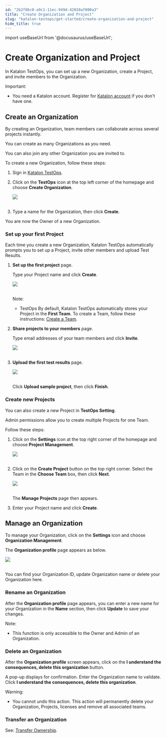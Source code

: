 ```yaml
---
id: "2b2f86c0-a9c1-11ec-949d-42010af000a3"
title: "Create Organization and Project"
slug: "katalon-testops/get-started/create-organization-and-project"
hide_title: true
---
```

import useBaseUrl from '@docusaurus/useBaseUrl';


# <a id="id" class="anchor_top_offset"/><a id="ariaid-title1" class="anchor_top_offset"/>Create Organization and Project

<p xmlns="http://www.w3.org/1999/xhtml" className="p">In Katalon TestOps, you can set up a new Organization, create a Project, and invite members to the Organization.</p> 
<div xmlns="http://www.w3.org/1999/xhtml" className="note important note_important"><span className="note__title">Important:</span> 
  <ul className="ul"><li className="li">
      <p className="p">You need a Katalon account. Register for <a className="xref j-external-link" href="https://www.katalon.com/sign-up/" target="_blank">Katalon account</a> if you don't have one.</p>
    </li></ul>
</div>
    

## <a id="id_1" class="anchor_top_offset"/>Create an Organization

    
      
<p xmlns="http://www.w3.org/1999/xhtml" className="p">By creating an Organization, team members can collaborate across   several projects instantly.</p> 
      
<p xmlns="http://www.w3.org/1999/xhtml" className="p">You can create as many Organizations as you need.</p> 
      
<p xmlns="http://www.w3.org/1999/xhtml" className="p">You can also join any other Organization you are invited to.</p> 
      
<p xmlns="http://www.w3.org/1999/xhtml" className="p">To create a new Organization, follow these steps:</p> 
      
<ol xmlns="http://www.w3.org/1999/xhtml" className="ol">   <li className="li">     <p className="p">Sign in <a className="xref j-external-link" href="https://testops.katalon.io/login" target="_blank">Katalon         TestOps</a>.</p>   </li>   <li className="li">     <p className="p">Click on the <strong className="ph b">TestOps</strong> icon at the top left       corner of the homepage and choose <strong className="ph b">Create         Organization</strong>.</p>     <p className="p">       <img className="image" src={useBaseUrl("https://github.com/katalon-studio/docs-images/raw/master/katalon-analytics/docs/testops-revamp-june-create-org/kt-june-create-org-1.png")} /><br /><br />     </p>   </li>   <li className="li">     <p className="p">Type a name for the Organization, then click       <strong className="ph b">Create</strong>.</p>   </li> </ol> 
      
<p xmlns="http://www.w3.org/1999/xhtml" className="p">You are now the Owner of a new Organization.</p> 
    
          

### <a id="id_2" class="anchor_top_offset"/>Set up your first Project

<p xmlns="http://www.w3.org/1999/xhtml" className="p">Each time you create a new Organization, Katalon TestOps   automatically prompts you to set up a Project, invite other members   and upload Test Results.</p> 
<ol xmlns="http://www.w3.org/1999/xhtml" className="ol"><li className="li">     <p className="p">       <strong className="ph b">Set up the first project</strong> page.</p>     <p className="p">Type your Project name and click <strong className="ph b">Create</strong>.</p>     <p className="p">       <img className="image" src={useBaseUrl("https://github.com/katalon-studio/docs-images/raw/master/katalon-analytics/docs/testops-revamp-june-create-org/kt-june-create-org-2.png")} /><br /><br />     </p>     <div className="note note note_note"><span className="note__title">Note:</span> <ul className="ul"><li className="li"><p className="p">TestOps By default, Katalon TestOps automatically stores your Project in             the <strong className="ph b">First Team</strong>. To create a Team, follow these             instructions: <a className="xref j-external-link" href="https://docs.katalon.com/katalon-analytics/docs/setup-team.html#create-a-team" target="_blank">Create               a Team</a>.</p></li></ul>     </div>   </li><li className="li">     <p className="p">       <strong className="ph b">Share projects to your members</strong> page.</p>     <p className="p">Type email addresses of your team members and click       <strong className="ph b">Invite</strong>.</p>     <p className="p">       <img className="image" src={useBaseUrl("https://github.com/katalon-studio/docs-images/raw/master/katalon-analytics/docs/testops-revamp-june-create-org/kt-june-create-org-9.png")} /><br /><br />     </p>   </li><li className="li">     <p className="p">       <strong className="ph b">Upload the first test results</strong> page.</p>     <p className="p">       <img className="image" src={useBaseUrl("https://github.com/katalon-studio/docs-images/raw/master/katalon-analytics/docs/testops-revamp-june-create-org/kt-june-create-org-5.png")} /><br /><br />     </p>     <p className="p">Click <strong className="ph b">Upload sample project</strong>, then click       <strong className="ph b">Finish</strong>.</p>   </li></ol> 
      

### <a id="id_3" class="anchor_top_offset"/>Create new Projects

      
        
<p xmlns="http://www.w3.org/1999/xhtml" className="p">You can also create a new Project in <strong className="ph b">TestOps     Setting</strong>.</p> 
        
<p xmlns="http://www.w3.org/1999/xhtml" className="p">Admin permissions allow you to create multiple Projects for one   Team.</p> 
        
<p xmlns="http://www.w3.org/1999/xhtml" className="p">Follow these steps:</p> 
        
<ol xmlns="http://www.w3.org/1999/xhtml" className="ol">   <li className="li">     <p className="p">Click on the <strong className="ph b">Settings</strong> icon at the top right       corner of the homepage and choose <strong className="ph b">Project         Management</strong>.</p>     <p className="p">       <img className="image" src={useBaseUrl("https://github.com/katalon-studio/docs-images/raw/master/katalon-analytics/docs/testops-revamp-june-create-org/kt-june-create-org-project-2.png")} /><br /><br />     </p>   </li>   <li className="li">     <p className="p">Click on the <strong className="ph b">Create Project</strong> button on the top       right corner. Select the Team in the <strong className="ph b">Choose Team</strong>       box, then click <strong className="ph b">Next</strong>.</p>     <p className="p">       <img className="image" src={useBaseUrl("https://github.com/katalon-studio/docs-images/raw/master/katalon-analytics/docs/testops-revamp-june-create-org/kt-june-create-org-project.png")} /><br /><br />     </p>     <p className="p">The <strong className="ph b">Manage Projects</strong> page then appears.</p>   </li>   <li className="li">     <p className="p">Enter your Project name and click <strong className="ph b">Create</strong>.</p>   </li> </ol> 
      
    
    

## <a id="id_4" class="anchor_top_offset"/>Manage an Organization

    
      
<p xmlns="http://www.w3.org/1999/xhtml" className="p">To manage your Organization, click on the   <strong className="ph b">Settings</strong> icon and choose <strong className="ph b">Organization     Management</strong>.</p> 
      
<p xmlns="http://www.w3.org/1999/xhtml" className="p">The <strong className="ph b">Organization profile</strong> page appears as   below.</p> 
      
<p xmlns="http://www.w3.org/1999/xhtml" className="p">   <img className="image" src={useBaseUrl("https://github.com/katalon-studio/docs-images/raw/master/katalon-analytics/docs/testops-revamp-june-create-org/kt-june-create-org-rename-org.png")} /><br /><br /> </p> 
      
<p xmlns="http://www.w3.org/1999/xhtml" className="p">You can find your Organization ID, update Organization name or   delete your Organization here.</p> 
    
              

### <a id="id_5" class="anchor_top_offset"/>Rename an Organization

<p xmlns="http://www.w3.org/1999/xhtml" className="p">After the <strong className="ph b">Organization profile</strong> page appears, you can enter a new name for your Organization in the <strong className="ph b">Name</strong> section, then click <strong className="ph b">Update</strong> to save your changes.</p> 
<div xmlns="http://www.w3.org/1999/xhtml" className="note note note_note"><span className="note__title">Note:</span> 
  <ul className="ul"><li className="li">
      <p className="p">This function is only accessible to the Owner and Admin of an Organization.</p>
    </li></ul>
</div>

### <a id="id_6" class="anchor_top_offset"/>Delete an Organization

<p xmlns="http://www.w3.org/1999/xhtml" className="p">After the <strong className="ph b">Organization profile</strong> screen appears, click on the <strong className="ph b">I understand the consequences, delete this organization</strong> button.</p> 
<p xmlns="http://www.w3.org/1999/xhtml" className="p">A pop-up displays for confirmation. Enter the Organization name to validate. Click <strong className="ph b">I understand the consequences, delete this organization</strong>.</p> 
<div xmlns="http://www.w3.org/1999/xhtml" className="note warning note_warning"><span className="note__title">Warning:</span> 
  <ul className="ul"><li className="li">
      <p className="p">You cannot undo this action. This action will permanently delete your Organization, Projects, licenses and remove all associated teams.</p>
    </li></ul>
</div>
      

### <a id="id_7" class="anchor_top_offset"/>Transfer an Organization

      
        
<p xmlns="http://www.w3.org/1999/xhtml" className="p">See: <a className="xref j-external-link" href="https://docs.katalon.com/katalon-analytics/docs/kt_transfer_ownership.html" target="_blank">Transfer     Ownership</a>.</p> 
      
    
